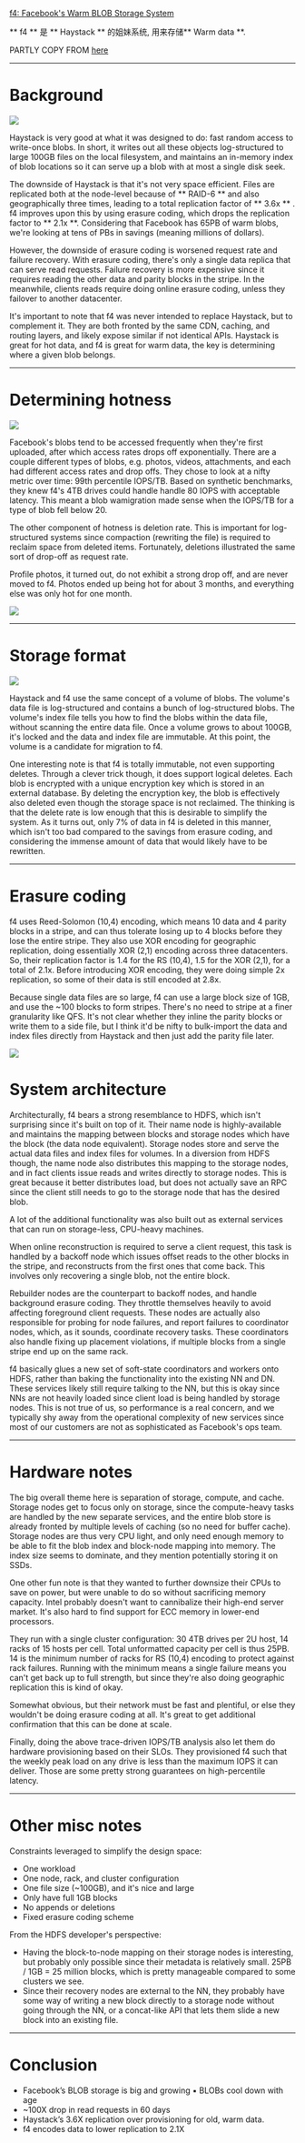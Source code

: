 [f4: Facebook's Warm BLOB Storage System](https://www.google.com/url?sa=t&rct=j&q=&esrc=s&source=web&cd=1&cad=rja&uact=8&ved=0ahUKEwihqPGIyJzLAhUUzmMKHdrHC04QFggdMAA&url=https%3A%2F%2Fwww.usenix.org%2Fconference%2Fosdi14%2Ftechnical-sessions%2Fpresentation%2Fmuralidhar&usg=AFQjCNGz7KRrP5Ph1IyH3TrEeNckd8dF3A&sig2=E5zbI-Tn-Q7dA6kFx-jArw)

** f4 ** 是 ** Haystack ** 的姐妹系统, 用来存储** Warm data **.

PARTLY COPY FROM [here](http://www.umbrant.com/blog/2014/f4_facebook_warm_blob_storage.html)

***

# Background

![](./imgs/f4.png)

Haystack is very good at what it was designed to do: fast random access to write-once blobs. In short, it writes out all these objects log-structured to large 100GB files on the local filesystem, and maintains an in-memory index of blob locations so it can serve up a blob with at most a single disk seek.

The downside of Haystack is that it's not very space efficient. Files are replicated both at the node-level because of ** RAID-6 ** and also geographically three times, leading to a total replication factor of ** 3.6x ** . f4 improves upon this by using erasure coding, which drops the replication factor to ** 2.1x **. Considering that Facebook has 65PB of warm blobs, we're looking at tens of PBs in savings (meaning millions of dollars).

However, the downside of erasure coding is worsened request rate and failure recovery. With erasure coding, there's only a single data replica that can serve read requests. Failure recovery is more expensive since it requires reading the other data and parity blocks in the stripe. In the meanwhile, clients reads require doing online erasure coding, unless they failover to another datacenter.

It's important to note that f4 was never intended to replace Haystack, but to complement it. They are both fronted by the same CDN, caching, and routing layers, and likely expose similar if not identical APIs. Haystack is great for hot data, and f4 is great for warm data, the key is determining where a given blob belongs.

***

# Determining hotness

![](./imgs/f42.png)

Facebook's blobs tend to be accessed frequently when they're first uploaded, after which access rates drops off exponentially. There are a couple different types of blobs, e.g. photos, videos, attachments, and each had different access rates and drop offs. They chose to look at a nifty metric over time: 99th percentile IOPS/TB. Based on synthetic benchmarks, they knew f4's 4TB drives could handle handle 80 IOPS with acceptable latency. This meant a blob wamigration made sense when the IOPS/TB for a type of blob fell below 20.

The other component of hotness is deletion rate. This is important for log-structured systems since compaction (rewriting the file) is required to reclaim space from deleted items. Fortunately, deletions illustrated the same sort of drop-off as request rate.

Profile photos, it turned out, do not exhibit a strong drop off, and are never moved to f4. Photos ended up being hot for about 3 months, and everything else was only hot for one month.

![](./imgs/f43.png)

***

# Storage format

![](./imgs/f45.png)

Haystack and f4 use the same concept of a volume of blobs. The volume's data file is log-structured and contains a bunch of log-structured blobs. The volume's index file tells you how to find the blobs within the data file, without scanning the entire data file. Once a volume grows to about 100GB, it's locked and the data and index file are immutable. At this point, the volume is a candidate for migration to f4.

One interesting note is that f4 is totally immutable, not even supporting deletes. Through a clever trick though, it does support logical deletes. Each blob is encrypted with a unique encryption key which is stored in an external database. By deleting the encryption key, the blob is effectively also deleted even though the storage space is not reclaimed. The thinking is that the delete rate is low enough that this is desirable to simplify the system. As it turns out, only 7% of data in f4 is deleted in this manner, which isn't too bad compared to the savings from erasure coding, and considering the immense amount of data that would likely have to be rewritten.

***

# Erasure coding
f4 uses Reed-Solomon (10,4) encoding, which means 10 data and 4 parity blocks in a stripe, and can thus tolerate losing up to 4 blocks before they lose the entire stripe. They also use XOR encoding for geographic replication, doing essentially XOR (2,1) encoding across three datacenters. So, their replication factor is 1.4 for the RS (10,4), 1.5 for the XOR (2,1), for a total of 2.1x. Before introducing XOR encoding, they were doing simple 2x replication, so some of their data is still encoded at 2.8x.

Because single data files are so large, f4 can use a large block size of 1GB, and use the ~100 blocks to form stripes. There's no need to stripe at a finer granularity like QFS. It's not clear whether they inline the parity blocks or write them to a side file, but I think it'd be nifty to bulk-import the data and index files directly from Haystack and then just add the parity file later.

![](./imgs/f44.png)

# System architecture
Architecturally, f4 bears a strong resemblance to HDFS, which isn't surprising since it's built on top of it. Their name node is highly-available and maintains the mapping between blocks and storage nodes which have the block (the data node equivalent). Storage nodes store and serve the actual data files and index files for volumes. In a diversion from HDFS though, the name node also distributes this mapping to the storage nodes, and in fact clients issue reads and writes directly to storage nodes. This is great because it better distributes load, but does not actually save an RPC since the client still needs to go to the storage node that has the desired blob.

A lot of the additional functionality was also built out as external services that can run on storage-less, CPU-heavy machines.

When online reconstruction is required to serve a client request, this task is handled by a backoff node which issues offset reads to the other blocks in the stripe, and reconstructs from the first ones that come back. This involves only recovering a single blob, not the entire block.

Rebuilder nodes are the counterpart to backoff nodes, and handle background erasure coding. They throttle themselves heavily to avoid affecting foreground client requests. These nodes are actually also responsible for probing for node failures, and report failures to coordinator nodes, which, as it sounds, coordinate recovery tasks. These coordinators also handle fixing up placement violations, if multiple blocks from a single stripe end up on the same rack.

f4 basically glues a new set of soft-state coordinators and workers onto HDFS, rather than baking the functionality into the existing NN and DN. These services likely still require talking to the NN, but this is okay since NNs are not heavily loaded since client load is being handled by storage nodes. This is not true of us, so performance is a real concern, and we typically shy away from the operational complexity of new services since most of our customers are not as sophisticated as Facebook's ops team.

***

# Hardware notes
The big overall theme here is separation of storage, compute, and cache. Storage nodes get to focus only on storage, since the compute-heavy tasks are handled by the new separate services, and the entire blob store is already fronted by multiple levels of caching (so no need for buffer cache). Storage nodes are thus very CPU light, and only need enough memory to be able to fit the blob index and block-node mapping into memory. The index size seems to dominate, and they mention potentially storing it on SSDs.

One other fun note is that they wanted to further downsize their CPUs to save on power, but were unable to do so without sacrificing memory capacity. Intel probably doesn't want to cannibalize their high-end server market. It's also hard to find support for ECC memory in lower-end processors.

They run with a single cluster configuration: 30 4TB drives per 2U host, 14 racks of 15 hosts per cell. Total unformatted capacity per cell is thus 25PB. 14 is the minimum number of racks for RS (10,4) encoding to protect against rack failures. Running with the minimum means a single failure means you can't get back up to full strength, but since they're also doing geographic replication this is kind of okay.

Somewhat obvious, but their network must be fast and plentiful, or else they wouldn't be doing erasure coding at all. It's great to get additional confirmation that this can be done at scale.

Finally, doing the above trace-driven IOPS/TB analysis also let them do hardware provisioning based on their SLOs. They provisioned f4 such that the weekly peak load on any drive is less than the maximum IOPS it can deliver. Those are some pretty strong guarantees on high-percentile latency.

***
# Other misc notes

Constraints leveraged to simplify the design space:

* One workload
* One node, rack, and cluster configuration
* One file size (~100GB), and it's nice and large
* Only have full 1GB blocks
* No appends or deletions
* Fixed erasure coding scheme

From the HDFS developer's perspective:

* Having the block-to-node mapping on their storage nodes is interesting, but probably only possible since their metadata is relatively small. 25PB / 1GB = 25 million blocks, which is pretty manageable compared to some clusters we see.
* Since their recovery nodes are external to the NN, they probably have some way of writing a new block directly to a storage node without going through the NN, or a concat-like API that lets them slide a new block into an existing file.

***

# Conclusion
* Facebook’s BLOB storage is big and growing ▪  BLOBs cool down with age
* ~100X drop in read requests in 60 days
* Haystack’s 3.6X replication over provisioning for old, warm data.
* f4 encodes data to lower replication to 2.1X
